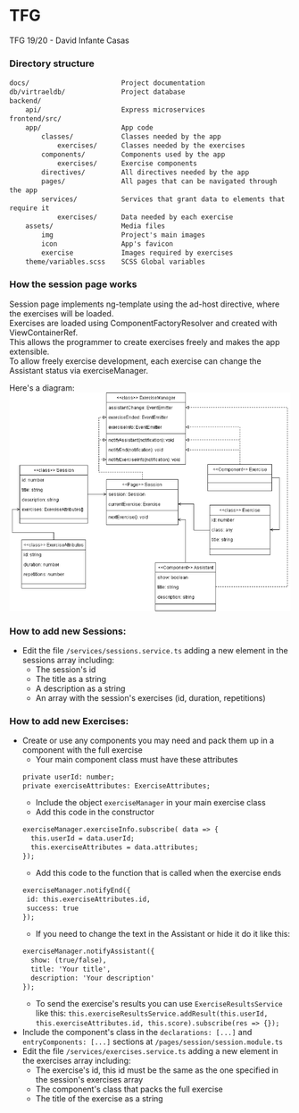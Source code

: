# TFG
TFG 19/20 - David Infante Casas

### Directory structure
```
docs/                       Project documentation
db/virtraeldb/              Project database
backend/
    api/                    Express microservices
frontend/src/
    app/                    App code
        classes/            Classes needed by the app
            exercises/      Classes needed by the exercises
        components/         Components used by the app
            exercises/      Exercise components
        directives/         All directives needed by the app
        pages/              All pages that can be navigated through the app
        services/           Services that grant data to elements that require it
            exercises/      Data needed by each exercise
    assets/                 Media files
        img                 Project's main images
        icon                App's favicon
        exercise            Images required by exercises
    theme/variables.scss    SCSS Global variables
```
### How the session page works
Session page implements ng-template using the ad-host directive, where the exercises will be loaded.  
Exercises are loaded using ComponentFactoryResolver and created with ViewContainerRef.  
This allows the programmer to create exercises freely and makes the app extensible.  
To allow freely exercise development, each exercise can change the Assistant status via exerciseManager.

Here's a diagram:
![Sessions Class Diagram](docs/Sessions-Exercises_classdiagram.png)

### How to add new Sessions:
- Edit the file `/services/sessions.service.ts` adding a new element in the sessions array including:
  - The session's id
  - The title as a string
  - A description as a string
  - An array with the session's exercises (id, duration, repetitions)

### How to add new Exercises:
- Create or use any components you may need and pack them up in a component with the full exercise
  - Your main component class must have these attributes
  ```
  private userId: number;
  private exerciseAttributes: ExerciseAttributes;
  ``` 
  - Include the object `exerciseManager` in your main exercise class
  - Add this code in the constructor
  ```
  exerciseManager.exerciseInfo.subscribe( data => {
    this.userId = data.userId;
    this.exerciseAttributes = data.attributes;
  });
  ```
  - Add this code to the function that is called when the exercise ends
   ```
  exerciseManager.notifyEnd({
    id: this.exerciseAttributes.id,
    success: true
  });
  ```
  - If you need to change the text in the Assistant or hide it do it like this: 
  ```
  exerciseManager.notifyAssistant({
    show: (true/false),
    title: 'Your title',
    description: 'Your description'
  });
  ```
  - To send the exercise's results you can use ```ExerciseResultsService``` like this:
  ```this.exerciseResultsService.addResult(this.userId, this.exerciseAttributes.id, this.score).subscribe(res => {}); ```
- Include the component's class in the `declarations: [...]` and `entryComponents: [...]` 
        sections at `/pages/session/session.module.ts`
- Edit the file `/services/exercises.service.ts` adding a new element in the exercises array including:
  - The exercise's id, this id must be the same as the one 
  specified in the session's exercises array
  - The component's class that packs the full exercise
  - The title of the exercise as a string
